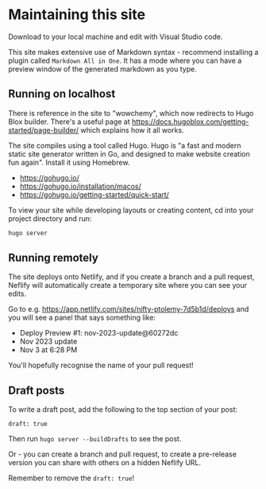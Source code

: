 # Maintaining this site

Download to your local machine and edit with Visual Studio code.

This site makes extensive use of Markdown syntax - recommend installing a  plugin called `Markdown All in One`. It has a mode where you can have a preview window of the generated markdown as you type.

## Running on localhost

There is reference in the site to "wowchemy", which now redirects to Hugo Blox builder. There's a useful page at https://docs.hugoblox.com/getting-started/page-builder/ which explains how it all works.

The site compiles using a tool called Hugo. Hugo is "a fast and modern static site generator written in Go, and designed to make website creation fun again". Install it using Homebrew.

- https://gohugo.io/
- https://gohugo.io/installation/macos/
- https://gohugo.io/getting-started/quick-start/

To view your site while developing layouts or creating content, cd into your project directory and run:

```sh
hugo server
```

## Running remotely

The site deploys onto Netlify, and if you create a branch and a pull request,
Neflify will automatically create a temporary site where you can see your edits.

Go to e.g. https://app.netlify.com/sites/nifty-ptolemy-7d5b1d/deploys and you will see a panel that says something like:

* Deploy Preview #1: nov-2023-update@60272dc
* Nov 2023 update
* Nov 3 at 6:28 PM

You'll hopefully recognise the name of your pull request!

## Draft posts

To write a draft post, add the following to the top section of your post:
```
draft: true
```

Then run `hugo server --buildDrafts` to see the post.

Or - you can create a branch and pull request, to create a pre-release version you can share with others on a hidden Neflify URL.

Remember to remove the `draft: true`!

